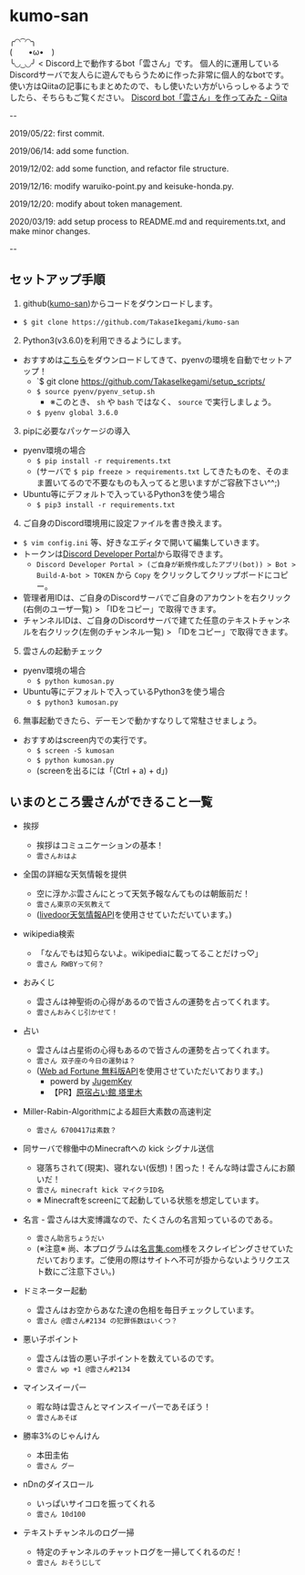 # kumo-san
╭◜◝ ͡ ◜◝╮   
(　　•ω•　)   
╰◟◞ ͜ ◟◞╯ < Discord上で動作するbot「雲さん」です。
個人的に運用しているDiscordサーバで友人らに遊んでもらうために作った非常に個人的なbotです。
使い方はQiitaの記事にもまとめたので、もし使いたい方がいらっしゃるようでしたら、そちらもご覧ください。
[Discord bot「雲さん」を作ってみた - Qiita](https://qiita.com/charichuma_hack/items/dfcdd422be46ffc311aa)

--

2019/05/22: first commit.

2019/06/14: add some function.

2019/12/02: add some function, and refactor file structure.

2019/12/16: modify waruiko-point.py and keisuke-honda.py.

2019/12/20: modify about token management.

2020/03/19: add setup process to README.md and requirements.txt, and make minor changes.

--

## セットアップ手順
1. github([kumo-san](https://github.com/TakaseIkegami/kumo-san))からコードをダウンロードします。
  - `$ git clone https://github.com/TakaseIkegami/kumo-san`

2. Python3(v3.6.0)を利用できるようにします。
  - おすすめは[こちら](https://github.com/TakaseIkegami/setup_scripts/blob/master/pyenv/pyenv_setup.sh)をダウンロードしてきて、pyenvの環境を自動でセットアップ！
    - `$ git clone https://github.com/TakaseIkegami/setup_scripts/
    - `$ source pyenv/pyenv_setup.sh`
      - ※このとき、 `sh` や `bash` ではなく、 `source` で実行しましょう。
    - `$ pyenv global 3.6.0`

3. pipに必要なパッケージの導入
  - pyenv環境の場合
    - `$ pip install -r requirements.txt`
    - (サーバで `$ pip freeze > requirements.txt` してきたものを、そのまま置いてるので不要なものも入ってると思いますがご容赦下さい^^;)
  - Ubuntu等にデフォルトで入っているPython3を使う場合
    - `$ pip3 install -r requirements.txt`

4. ご自身のDiscord環境用に設定ファイルを書き換えます。
  - `$ vim config.ini` 等、好きなエディタで開いて編集していきます。
  - トークンは[Discord Developer Portal](https://discordapp.com/developers/applications/)から取得できます。 
    - `Discord Developer Portal > (ご自身が新規作成したアプリ(bot)) > Bot > Build-A-bot > TOKEN` から `Copy` をクリックしてクリップボードにコピー。
  - 管理者用IDは、ご自身のDiscordサーバでご自身のアカウントを右クリック(右側のユーザ一覧) > 「IDをコピー」で取得できます。
  - チャンネルIDは、ご自身のDiscordサーバで建てた任意のテキストチャンネルを右クリック(左側のチャンネル一覧) > 「IDをコピー」で取得できます。

5. 雲さんの起動チェック
  - pyenv環境の場合
    - `$ python kumosan.py`
  - Ubuntu等にデフォルトで入っているPython3を使う場合
    - `$ python3 kumosan.py`

6. 無事起動できたら、デーモンで動かすなりして常駐させましょう。
  - おすすめはscreen内での実行です。
    - `$ screen -S kumosan`
    - `$ python kumosan.py`
    - (screenを出るには「(Ctrl + a) + d」)



## いまのところ雲さんができること一覧
- 挨拶
  - 挨拶はコミュニケーションの基本！
  - `雲さんおはよ`

- 全国の詳細な天気情報を提供
  - 空に浮かぶ雲さんにとって天気予報なんてものは朝飯前だ！
  - `雲さん東京の天気教えて`
  - ([livedoor天気情報API](http://weather.livedoor.com)を使用させていただいています。)

- wikipedia検索
  - 「なんでもは知らないよ。wikipediaに載ってることだけっ♡」
  - `雲さん RWBYって何？`

- おみくじ
  - 雲さんは神聖術の心得があるので皆さんの運勢を占ってくれます。
  - `雲さんおみくじ引かせて！`

- 占い
  - 雲さんは占星術の心得もあるので皆さんの運勢を占ってくれます。
  - `雲さん 双子座の今日の運勢は？`
  - ([Web ad Fortune 無料版API](http://jugemkey.jp/api/waf/api_free.php)を使用させていただいております。)
    - powerd by <a href="http://jugemkey.jp/api/">JugemKey</a>
    - 【PR】<a href="http://www.tarim.co.jp/">原宿占い館 塔里木</a>

- Miller-Rabin-Algorithmによる超巨大素数の高速判定
  - `雲さん 6700417は素数？`

- 同サーバで稼働中のMinecraftへの kick シグナル送信
  - 寝落ちされて(現実)、寝れない(仮想)！困った！そんな時は雲さんにお願いだ！
  - `雲さん minecraft kick マイクラID名`
  - ※ Minecraftをscreenにて起動している状態を想定しています。

- 名言  - 雲さんは大変博識なので、たくさんの名言知っているのである。
  - `雲さん助言ちょうだい`
  - (※注意※ 尚、本プログラムは[名言集.com](http://www.meigensyu.com/)様をスクレイピングさせていただいております。ご使用の際はサイトへ不可が掛からないようリクエスト数にご注意下さい。)

- ドミネーター起動
  - 雲さんはお空からあなた達の色相を毎日チェックしています。
  - `雲さん @雲さん#2134 の犯罪係数はいくつ？`

- 悪い子ポイント
  - 雲さんは皆の悪い子ポイントを数えているのです。
  - `雲さん wp +1 @雲さん#2134` 

- マインスイーパー
  - 暇な時は雲さんとマインスイーパーであそぼう！
  - `雲さんあそぼ`

- 勝率3%のじゃんけん
  - 本田圭佑
  - `雲さん グー`

- nDnのダイスロール
  - いっぱいサイコロを振ってくれる
  - `雲さん 10d100`

- テキストチャンネルのログ一掃
  - 特定のチャンネルのチャットログを一掃してくれるのだ！
  - `雲さん おそうじして`


